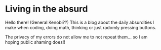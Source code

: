 # Living in the absurd

Hello there! (General Kenobi??) This is a blog about the daily absurdities I make when coding, doing math, thinking or just radomly pressing buttons.

The privacy of my errors do not allow me to not repeat them... so I am hoping public shaming does!!
